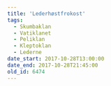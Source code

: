 ```yaml
---
title: 'Lederhøstfrokost'
tags:
  - Skumbaklan
  - Vatiklanet
  - Peliklan
  - Kleptoklan
  - Lederne
date_start: 2017-10-28T13:00:00
date_end: 2017-10-28T21:45:00
old_id: 6474
---
```

